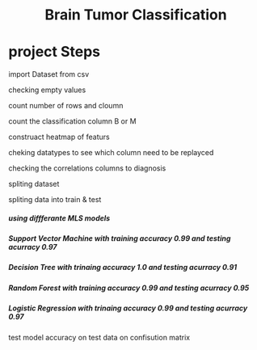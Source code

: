 <h1 align="center" >Brain Tumor Classification</h1>

<h1> project Steps </h1>
<p> import Dataset from csv </p>
<p> checking empty values </p>
<p> count number of rows and cloumn </p>
<p> count the classification column B or M </p>
<p> construact heatmap of featurs </p>
<p> cheking datatypes to see which column need to be replayced </p> 
<p> checking the correlations columns to diagnosis </p>
<p> spliting dataset </p>
<p> spliting data into train & test </p> 
<h5> using diffferante MLS models </h5>
<h5> Support Vector Machine with training accuracy  0.99 and  testing acurracy 0.97 </h5>
<h5> Decision Tree with trinaing accuracy  1.0 and testing acurracy  0.91  </h5>
<h5> Random Forest with training accuracy  0.99 and testing acurracy   0.95  </h5>
<h5> Logistic Regression with trinaing accuracy  0.99 and testing acurracy 0.97 </h5> 
<p> test model accuracy on test data on confisution matrix </p> 

